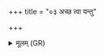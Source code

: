 +++
title = "०३ अच्छ त्वा यन्तु"

+++
<details><summary>मूलम् (GR)</summary>

अच्छ त्वा यन्तु हविनः सजाता  
अग्निर् दूतो अजिरः सन्तुरातिः ।  
जायाः पुत्राः सुमनसो भवन्तु  
बहुं बलिं प्रति पश्यासा उग्रः ॥
</details>